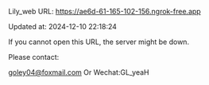 Lily_web URL: https://ae6d-61-165-102-156.ngrok-free.app

Updated at: 2024-12-10 22:18:24

If you cannot open this URL, the server might be down.

Please contact: 

goley04@foxmail.com Or Wechat:GL_yeaH